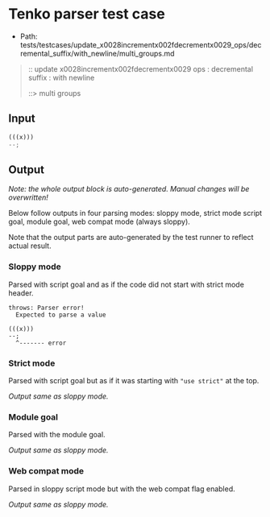 # Tenko parser test case

- Path: tests/testcases/update_x0028incrementx002fdecrementx0029_ops/decremental_suffix/with_newline/multi_groups.md

> :: update x0028incrementx002fdecrementx0029 ops : decremental suffix : with newline
>
> ::> multi groups

## Input

`````js
(((x)))
--;
`````

## Output

_Note: the whole output block is auto-generated. Manual changes will be overwritten!_

Below follow outputs in four parsing modes: sloppy mode, strict mode script goal, module goal, web compat mode (always sloppy).

Note that the output parts are auto-generated by the test runner to reflect actual result.

### Sloppy mode

Parsed with script goal and as if the code did not start with strict mode header.

`````
throws: Parser error!
  Expected to parse a value

(((x)))
--;
  ^------- error
`````

### Strict mode

Parsed with script goal but as if it was starting with `"use strict"` at the top.

_Output same as sloppy mode._

### Module goal

Parsed with the module goal.

_Output same as sloppy mode._

### Web compat mode

Parsed in sloppy script mode but with the web compat flag enabled.

_Output same as sloppy mode._
